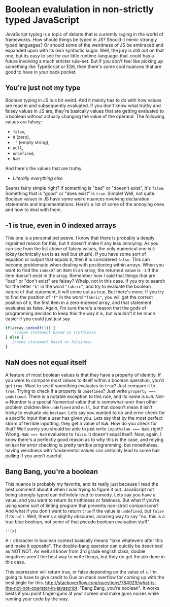 # Boolean evalulation in non-strictly typed JavaScript

JavaScript typing is a topic of debate that is currently raging in the world of frameworks. How should things be typed in JS? Should it mimic strongly typed languages? Or should some of the weirdness of JS be embraced and expanded upon with its own syntactic sugar. Well, the jury is still out on that one, but its easy to see for our little runtime-language-that-could has a future involving a much stricter rule-set. But if you don't feel like picking up something like TypeScript or ES6, then there's some cool nuances that are good to have in your back pocket.

## You're just not my type

Boolean typing in JS is a bit weird. And it mainly has to do with how values are read in and subsequently evaluated. If you don't know what truthy and falsey values in JS are, they're basically values that are getting evaluated to a boolean without actually changing the value of the operand. The following values are falsey:

* `false`,
* `0` (zero),
* `''` (empty string),
* `null`,
* `undefined`,
* `NaN`

And here's the values that are truthy

* *Literally everything else*

Seems fairly simple right? If something is "bad" or "doesn't exist", it's `false`. Something that is "good" or "does exist" is `true`. Simple! Well, not quite. Boolean values in JS have some weird nuances involving declaration statements and implementations. Here's a list of some of the annoying ones and how to deal with them.

## -1 is true, even in 0 indexed arrays

This one is a personal pet peeve. I know that there is probably a deeply ingrained reason for this, but it doesn't make it any less annoying. As you can see from the list above of falsey values, the only numerical one is `0` (okay technically `NaN` is as well but shush). If you have some sort of equation or output that equals `0`, then it is considered `false`. This can become problematic when dealing with positioning within arrays. When you want to find the `indexOf` an item in an array, the returned value is `-1` if the item doesn't exist in the array. Remember how I said that things that are "bad" or "don't exist" are falsey? Whelp, not in this case. If you try to search for the letter `"k"` in the word `"fabric"`, and try to evaluate the boolean nature of that statement, it will come out as true. But there's more. If you try to find the position of `"f"` in the word `"fabric"`, you will get the correct position of `0`, the first item in a zero-indexed array, and that statement evaluates as false. Again, I'm sure there's a reason that the gods of programming decided to keep this the way it is, but wouldn't it be much easier if you could just just say

```javascript
if(array.indexOf(1)) {
    //some statement based on truthiness
} else {
   //some statement based on falsiness
}
```

## NaN does not equal itself

A feature of most boolean values is that they have a property of identity. If you were to compare most values to itself within a boolean operation, you'd get `true`. Want to see if something evaluates to `true`? Just compare it to `true`. Trying to check if a property is `undefined`? Just write `property === undefined`. There is a notable exception to this rule, and its name is `NaN`. Not-a-Number is a special Numerical value that is somewhat rarer than other problem children like `undefined` and `null`, but that doesn't mean it isn't tricky to evaluate via `boolean`. Lets say you wanted to do and error check for a specific input that a user has given you. Lets say that by the most perfect storm of terrible inputting, they get a value of `NaN`. How do you check for that? Well surely you should be able to just write `inputValue === NaN`, right? Wrong. `NaN === NaN` evaluates to `false`. It doesn't equal itself. Now, again, I know there's a perfectly good reason as to why this is the case, and relying on `NaN` for error checking is pretty terrible programming, but nonetheless, having weirdness with fundamental values can certainly lead to some hair pulling if you aren't careful.

## Bang Bang, you're a boolean

This nuance is probably my favorite, and its really just because I read the best comment about it when I was trying to figure it out. JavaScript not being strongly typed can definitely lead to comedy. Lets say you have a value, and you want to return its truthiness or falsiness. But what if you're using some sort of linting program that prevents non-strict comparisons? And what if you don't want to return `true` if the value is `undefined`, but `false` if its `null`. Well, there's a slightly obscured, amazing way to say "no, this is a true blue boolean, not some of that pseudo boolean evaluation stuff". 

```javascript
!!(x)
```

A `!` character in boolean context basically means "take whatevers after this and make it opposite". The double-bang operator can quickly be described as NOT NOT. As well all know from 3rd grade english class, double negatives aren't the best way to write things, but they do get the job done in this case.

This expression will return true, or false depending on the value of `x`. I'm going to have to give credit to Gus on stack overflow for coming up with the best jingle for this. http://stackoverflow.com/questions/784929/what-is-the-not-not-operator-in-javascript. "Bang Bang, you're boolean". It works bests if you point finger-guns at your screen and make guns noises while running your code by the way.

